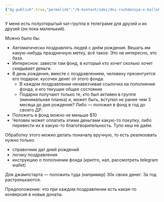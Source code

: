 ```yaml
---
{"dg-publish":true,"permalink":"/6-kontent/idei/dni-rozhdeniya-v-kollektive/","created":"2024-02-23T19:23:47.662+03:00","updated":"2024-02-23T19:38:19.953+03:00"}
---
```


У меня есть полуоткрытый чат-группа в телеграме для друзей и их друзей (он пока маленький).

Можно было бы:
- Автоматически поздравлять людей с днём рождения. Вешать им какую-нибудь праздничную метку, всё такое. Это не интересно, это база.
- Интересное: завести там фонд, в который кто хочет сколько хочет скидывает деньги.
- В день рождения, вместе с поздравлением, человеку презентуется его подарок: кусочек денег от этого фонда. 
	- В каждом поздравлении ненавязчивая ссылочка на пополнение фонда, и его текущее общее состояние
	- Подарки получают только те, кто был активен в группе (минимальная планка) и, может быть, вступил не ранее чем 3 месяца до дня рождения? Либо — положил в фонд в год до своего ДР.
- Положить в фонд можно не меньше $10
- Человек может оплатить этими деньгами какую-то покупку, либо перевести их в какую-то благотворительность. Тупо кеш не даём.

Обработку этого можно делать поначалу вручную, то есть реализовать нужно только:
- справочник дат дней рождений
- логику поздравления
- инструкцию о пополнении фонда (крипто, нал, рассмотреть telegram wallet)

Для джампстарта — положить туда (например) 30к своих денег. За год растренькаются.

Предположение: что при каждом поздравлении есть какая-то конверсия в новые донаты.
